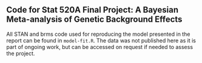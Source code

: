 ## Code for Stat 520A Final Project: A Bayesian Meta-analysis of Genetic Background Effects

All STAN and brms code used for reproducing the model presented in the report can be found in `model-fit.R`. The data was not published here as it is part of ongoing work, but can be accessed on request if needed to assess the project. 
